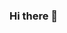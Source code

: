 ### Hi there 👋

<!--
**UsernowII/UsernowII** is a ✨ _special_ ✨ repository because its `README.md` (this file) appears on your GitHub profile.

Here are some ideas to get you started:

I'm a creative person who likes challenges and teamwork, passionate about the world of technology and especially about software development.

- 🔭 I’m currently working on my personal proyects doing practical exercises and working in my english evry day and ... ready for my first professional experience ^^
- 🌱 I’m currently learning functional programming on Java , Spring boot , React JS ...

If you want know something more , just Ask !

-->

